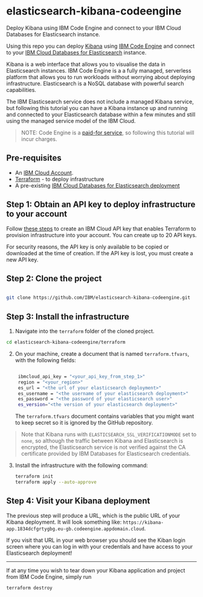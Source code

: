 # elasticsearch-kibana-codeengine
Deploy Kibana using IBM Code Engine and connect to your IBM Cloud Databases for Elasticsearch instance.

Using this repo you can deploy [Kibana](https://www.elastic.co/kibana) using [IBM Code Engine](https://www.ibm.com/products/code-engine) and connect to your [IBM Cloud Databases for Elasticsearch](https://www.ibm.com/products/databases-for-elasticsearch) instance.

Kibana is a web interface that allows you to visualise the data in Elasticsearch instances. 
IBM Code Engine is a a fully managed, serverless platform that allows you to run workloads without worrying about deploying infrastructure.
Elasticsearch is a NoSQL database with powerful search capabilities.

The IBM Elasticsearch service does not include a managed Kibana service, but following this tutorial you can have a Kibana instance up and running and connected to your Elasticsearch database within a few minutes and still using the managed service model of the IBM Cloud.

> NOTE: Code Engine is a [paid-for service](https://cloud.ibm.com/docs/codeengine?topic=codeengine-pricing), so following this tutorial will incur charges.

## Pre-requisites

- An [IBM Cloud Account](https://cloud.ibm.com/registration).
- [Terraform](https://www.terraform.io/) - to deploy infrastructure
- A pre-existing [IBM Cloud Databases for Elasticsearch deployment](https://cloud.ibm.com/databases/databases-for-elasticsearch/create)



## Step 1: Obtain an API key to deploy infrastructure to your account


Follow [these steps](https://cloud.ibm.com/docs/account?topic=account-userapikey&interface=ui#create_user_key) to create an IBM Cloud API key that enables Terraform to provision infrastructure into your account. You can create up to 20 API keys.

For security reasons, the API key is only available to be copied or downloaded at the time of creation. If the API key is lost, you must create a new API key.

## Step 2: Clone the project

```sh

git clone https://github.com/IBM/elasticsearch-kibana-codeengine.git

```

## Step 3: Install the infrastructure

1. Navigate into the `terraform` folder of the cloned project.

```sh
cd elasticsearch-kibana-codeengine/terraform
```

2. On your machine, create a document that is named `terraform.tfvars`, with the following fields:

   ```sh

    ibmcloud_api_key = "<your_api_key_from_step_1>"
    region = "<your_region>"
    es_url = "<the url of your elasticsearch deployment>"
    es_username = "<the username of your elasticsearch deployment>"
    es_password = "<the password of your elasticsearch user>"
    es_version="<the version of your elasticsearch deployment>"

   ```

   The `terraform.tfvars` document contains variables that you might want to keep secret so it is ignored by the GitHub repository.

> Note that Kibana runs with `ELASTICSEARCH_SSL_VERIFICATIONMODE` set to `none`, so although the traffic between Kibana and Elasticsearch is encrypted, the Elasticsearch service is not verified against the CA certificate provided by IBM Databases for Elasticsearch credentials.

3. Install the infrastructure with the following command:

   ```sh
   terraform init 
   terraform apply --auto-approve
   ```

## Step 4: Visit your Kibana deployment

The previous step will produce a URL, which is the public URL of your Kibana deployment. It will look something like: `https://kibana-app.1834dcfgrtygbg.eu-gb.codeengine.appdomain.cloud`. 

If you visit that URL in your web browser you should see the Kiban login screen where you can log in with your credentials and have access to your Elasticsearch deployment!

--------------------

If at any time you wish to tear down your Kibana application and project from IBM Code Engine, simply run

```sh
terraform destroy
```
